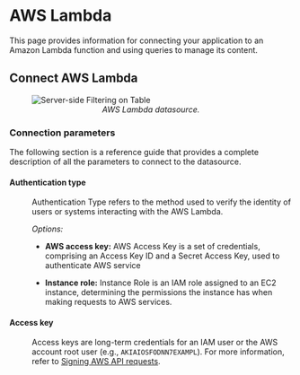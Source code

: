 #  AWS Lambda 

This page provides information for connecting your application to an Amazon Lambda function and using queries to manage its content.

## Connect AWS Lambda

 <figure>
  <img src="/img/connect-aws-lambda.png" style= {{width:"810px", height:"auto"}} alt="Server-side Filtering on Table"/>
  <figcaption align = "center"><i>AWS Lambda datasource.</i></figcaption>
</figure>


### Connection parameters

The following section is a reference guide that provides a complete description of all the parameters to connect to the datasource.


#### Authentication type

<dd>

Authentication Type refers to the method used to verify the identity of users or systems interacting with the AWS Lambda. 

*Options:*

* **AWS access key:** AWS Access Key is a set of credentials, comprising an Access Key ID and a Secret Access Key, used to authenticate AWS service 

* **Instance role:**  Instance Role is an IAM role assigned to an EC2 instance, determining the permissions the instance has when making requests to AWS services.


</dd>

#### Access key

<dd>

Access keys are long-term credentials for an IAM user or the AWS account root user (e.g., `AKIAIOSFODNN7EXAMPL`).  For more information, refer to [Signing AWS API requests](https://docs.aws.amazon.com/IAM/latest/UserGuide/reference_aws-signing.html).

</dd>
